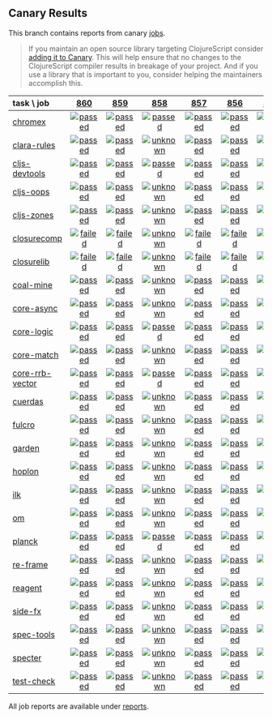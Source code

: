 ## Canary Results

This branch contains reports from canary [jobs](https://github.com/cljs-oss/canary/tree/jobs).

> If you maintain an open source library targeting ClojureScript consider [adding it to Canary](https://github.com/cljs-oss/canary/tree/master#how-to-participate). This will help ensure that no changes to the ClojureScript compiler results in breakage of your project. And if you use a library that is important to you, consider helping the maintainers accomplish this.

[//]: # (begin_overview_table)

| task \ job | <a href="reports/2019/04/01/job-000860-1.10.525-a0e196d" title="job #860 finished on 2019-04-01">860</a> | <a href="reports/2019/04/01/job-000859-1.10.524-73272a2" title="job #859 finished on 2019-04-01">859</a> | <a href="reports/2019/03/28/job-000858-1.10.521-230e46a" title="job #858 finished on 2019-03-28">858</a> | <a href="reports/2019/03/27/job-000857-1.10.521-230e46a" title="job #857 finished on 2019-03-27">857</a> | <a href="reports/2019/03/26/job-000856-1.10.521-230e46a" title="job #856 finished on 2019-03-26">856</a> | <a href="reports/2019/03/25/job-000855-1.10.521-230e46a" title="job #855 finished on 2019-03-25">855</a> | <a href="reports/2019/03/24/job-000854-1.10.521-230e46a" title="job #854 finished on 2019-03-24">854</a> | <a href="reports/2019/03/24/job-000853-1.10.522-7985309" title="job #853 finished on 2019-03-24">853</a> | <a href="reports/2019/03/24/job-000852-1.10.521-230e46a" title="job #852 finished on 2019-03-24">852</a> | <a href="reports/2019/03/23/job-000851-1.10.521-230e46a" title="job #851 finished on 2019-03-23">851</a> |
| :--- | :---: | :---: | :---: | :---: | :---: | :---: | :---: | :---: | :---: | :---: |
| [chromex](https://github.com/binaryage/chromex) | <a href="reports/2019/04/01/job-000860-1.10.525-a0e196d#-chromex"><img title="passed" src="http://box.binaryage.com/s-passed.svg"><a> | <a href="reports/2019/04/01/job-000859-1.10.524-73272a2#-chromex"><img title="passed" src="http://box.binaryage.com/s-passed.svg"><a> | <a href="reports/2019/03/28/job-000858-1.10.521-230e46a#-chromex"><img title="passed" src="http://box.binaryage.com/s-passed.svg"><a> | <a href="reports/2019/03/27/job-000857-1.10.521-230e46a#-chromex"><img title="passed" src="http://box.binaryage.com/s-passed.svg"><a> | <a href="reports/2019/03/26/job-000856-1.10.521-230e46a#-chromex"><img title="passed" src="http://box.binaryage.com/s-passed.svg"><a> | <a href="reports/2019/03/25/job-000855-1.10.521-230e46a#-chromex"><img title="passed" src="http://box.binaryage.com/s-passed.svg"><a> | <a href="reports/2019/03/24/job-000854-1.10.521-230e46a#-chromex"><img title="disabled" src="http://box.binaryage.com/s-disabled.svg"><a> | <a href="reports/2019/03/24/job-000853-1.10.522-7985309#-chromex"><img title="passed" src="http://box.binaryage.com/s-passed.svg"><a> | <a href="reports/2019/03/24/job-000852-1.10.521-230e46a#-chromex"><img title="passed" src="http://box.binaryage.com/s-passed.svg"><a> | <a href="reports/2019/03/23/job-000851-1.10.521-230e46a#-chromex"><img title="passed" src="http://box.binaryage.com/s-passed.svg"><a> |
| [clara-rules](https://github.com/cerner/clara-rules) | <a href="reports/2019/04/01/job-000860-1.10.525-a0e196d#-clara-rules"><img title="passed" src="http://box.binaryage.com/s-passed.svg"><a> | <a href="reports/2019/04/01/job-000859-1.10.524-73272a2#-clara-rules"><img title="passed" src="http://box.binaryage.com/s-passed.svg"><a> | <a href="reports/2019/03/28/job-000858-1.10.521-230e46a#-clara-rules"><img title="unknown" src="http://box.binaryage.com/s-unknown.svg"><a> | <a href="reports/2019/03/27/job-000857-1.10.521-230e46a#-clara-rules"><img title="passed" src="http://box.binaryage.com/s-passed.svg"><a> | <a href="reports/2019/03/26/job-000856-1.10.521-230e46a#-clara-rules"><img title="passed" src="http://box.binaryage.com/s-passed.svg"><a> | <a href="reports/2019/03/25/job-000855-1.10.521-230e46a#-clara-rules"><img title="passed" src="http://box.binaryage.com/s-passed.svg"><a> | <a href="reports/2019/03/24/job-000854-1.10.521-230e46a#-clara-rules"><img title="disabled" src="http://box.binaryage.com/s-disabled.svg"><a> | <a href="reports/2019/03/24/job-000853-1.10.522-7985309#-clara-rules"><img title="passed" src="http://box.binaryage.com/s-passed.svg"><a> | <a href="reports/2019/03/24/job-000852-1.10.521-230e46a#-clara-rules"><img title="passed" src="http://box.binaryage.com/s-passed.svg"><a> | <a href="reports/2019/03/23/job-000851-1.10.521-230e46a#-clara-rules"><img title="passed" src="http://box.binaryage.com/s-passed.svg"><a> |
| [cljs-devtools](https://github.com/binaryage/cljs-devtools) | <a href="reports/2019/04/01/job-000860-1.10.525-a0e196d#-cljs-devtools"><img title="passed" src="http://box.binaryage.com/s-passed.svg"><a> | <a href="reports/2019/04/01/job-000859-1.10.524-73272a2#-cljs-devtools"><img title="passed" src="http://box.binaryage.com/s-passed.svg"><a> | <a href="reports/2019/03/28/job-000858-1.10.521-230e46a#-cljs-devtools"><img title="passed" src="http://box.binaryage.com/s-passed.svg"><a> | <a href="reports/2019/03/27/job-000857-1.10.521-230e46a#-cljs-devtools"><img title="passed" src="http://box.binaryage.com/s-passed.svg"><a> | <a href="reports/2019/03/26/job-000856-1.10.521-230e46a#-cljs-devtools"><img title="passed" src="http://box.binaryage.com/s-passed.svg"><a> | <a href="reports/2019/03/25/job-000855-1.10.521-230e46a#-cljs-devtools"><img title="passed" src="http://box.binaryage.com/s-passed.svg"><a> | <a href="reports/2019/03/24/job-000854-1.10.521-230e46a#-cljs-devtools"><img title="disabled" src="http://box.binaryage.com/s-disabled.svg"><a> | <a href="reports/2019/03/24/job-000853-1.10.522-7985309#-cljs-devtools"><img title="passed" src="http://box.binaryage.com/s-passed.svg"><a> | <a href="reports/2019/03/24/job-000852-1.10.521-230e46a#-cljs-devtools"><img title="passed" src="http://box.binaryage.com/s-passed.svg"><a> | <a href="reports/2019/03/23/job-000851-1.10.521-230e46a#-cljs-devtools"><img title="passed" src="http://box.binaryage.com/s-passed.svg"><a> |
| [cljs-oops](https://github.com/binaryage/cljs-oops) | <a href="reports/2019/04/01/job-000860-1.10.525-a0e196d#-cljs-oops"><img title="passed" src="http://box.binaryage.com/s-passed.svg"><a> | <a href="reports/2019/04/01/job-000859-1.10.524-73272a2#-cljs-oops"><img title="passed" src="http://box.binaryage.com/s-passed.svg"><a> | <a href="reports/2019/03/28/job-000858-1.10.521-230e46a#-cljs-oops"><img title="unknown" src="http://box.binaryage.com/s-unknown.svg"><a> | <a href="reports/2019/03/27/job-000857-1.10.521-230e46a#-cljs-oops"><img title="passed" src="http://box.binaryage.com/s-passed.svg"><a> | <a href="reports/2019/03/26/job-000856-1.10.521-230e46a#-cljs-oops"><img title="passed" src="http://box.binaryage.com/s-passed.svg"><a> | <a href="reports/2019/03/25/job-000855-1.10.521-230e46a#-cljs-oops"><img title="passed" src="http://box.binaryage.com/s-passed.svg"><a> | <a href="reports/2019/03/24/job-000854-1.10.521-230e46a#-cljs-oops"><img title="disabled" src="http://box.binaryage.com/s-disabled.svg"><a> | <a href="reports/2019/03/24/job-000853-1.10.522-7985309#-cljs-oops"><img title="passed" src="http://box.binaryage.com/s-passed.svg"><a> | <a href="reports/2019/03/24/job-000852-1.10.521-230e46a#-cljs-oops"><img title="passed" src="http://box.binaryage.com/s-passed.svg"><a> | <a href="reports/2019/03/23/job-000851-1.10.521-230e46a#-cljs-oops"><img title="passed" src="http://box.binaryage.com/s-passed.svg"><a> |
| [cljs-zones](https://github.com/binaryage/cljs-zones) | <a href="reports/2019/04/01/job-000860-1.10.525-a0e196d#-cljs-zones"><img title="passed" src="http://box.binaryage.com/s-passed.svg"><a> | <a href="reports/2019/04/01/job-000859-1.10.524-73272a2#-cljs-zones"><img title="passed" src="http://box.binaryage.com/s-passed.svg"><a> | <a href="reports/2019/03/28/job-000858-1.10.521-230e46a#-cljs-zones"><img title="unknown" src="http://box.binaryage.com/s-unknown.svg"><a> | <a href="reports/2019/03/27/job-000857-1.10.521-230e46a#-cljs-zones"><img title="passed" src="http://box.binaryage.com/s-passed.svg"><a> | <a href="reports/2019/03/26/job-000856-1.10.521-230e46a#-cljs-zones"><img title="passed" src="http://box.binaryage.com/s-passed.svg"><a> | <a href="reports/2019/03/25/job-000855-1.10.521-230e46a#-cljs-zones"><img title="passed" src="http://box.binaryage.com/s-passed.svg"><a> | <a href="reports/2019/03/24/job-000854-1.10.521-230e46a#-cljs-zones"><img title="disabled" src="http://box.binaryage.com/s-disabled.svg"><a> | <a href="reports/2019/03/24/job-000853-1.10.522-7985309#-cljs-zones"><img title="passed" src="http://box.binaryage.com/s-passed.svg"><a> | <a href="reports/2019/03/24/job-000852-1.10.521-230e46a#-cljs-zones"><img title="passed" src="http://box.binaryage.com/s-passed.svg"><a> | <a href="reports/2019/03/23/job-000851-1.10.521-230e46a#-cljs-zones"><img title="passed" src="http://box.binaryage.com/s-passed.svg"><a> |
| [closurecomp](https://github.com/mfikes/closurecomp) | <a href="reports/2019/04/01/job-000860-1.10.525-a0e196d#-closurecomp"><img title="failed" src="http://box.binaryage.com/s-failed.svg"><a> | <a href="reports/2019/04/01/job-000859-1.10.524-73272a2#-closurecomp"><img title="failed" src="http://box.binaryage.com/s-failed.svg"><a> | <a href="reports/2019/03/28/job-000858-1.10.521-230e46a#-closurecomp"><img title="unknown" src="http://box.binaryage.com/s-unknown.svg"><a> | <a href="reports/2019/03/27/job-000857-1.10.521-230e46a#-closurecomp"><img title="failed" src="http://box.binaryage.com/s-failed.svg"><a> | <a href="reports/2019/03/26/job-000856-1.10.521-230e46a#-closurecomp"><img title="failed" src="http://box.binaryage.com/s-failed.svg"><a> | <a href="reports/2019/03/25/job-000855-1.10.521-230e46a#-closurecomp"><img title="failed" src="http://box.binaryage.com/s-failed.svg"><a> | <a href="reports/2019/03/24/job-000854-1.10.521-230e46a#-closurecomp"><img title="disabled" src="http://box.binaryage.com/s-disabled.svg"><a> | <a href="reports/2019/03/24/job-000853-1.10.522-7985309#-closurecomp"><img title="failed" src="http://box.binaryage.com/s-failed.svg"><a> | <a href="reports/2019/03/24/job-000852-1.10.521-230e46a#-closurecomp"><img title="failed" src="http://box.binaryage.com/s-failed.svg"><a> | <a href="reports/2019/03/23/job-000851-1.10.521-230e46a#-closurecomp"><img title="failed" src="http://box.binaryage.com/s-failed.svg"><a> |
| [closurelib](https://github.com/mfikes/closurelib) | <a href="reports/2019/04/01/job-000860-1.10.525-a0e196d#-closurelib"><img title="failed" src="http://box.binaryage.com/s-failed.svg"><a> | <a href="reports/2019/04/01/job-000859-1.10.524-73272a2#-closurelib"><img title="failed" src="http://box.binaryage.com/s-failed.svg"><a> | <a href="reports/2019/03/28/job-000858-1.10.521-230e46a#-closurelib"><img title="unknown" src="http://box.binaryage.com/s-unknown.svg"><a> | <a href="reports/2019/03/27/job-000857-1.10.521-230e46a#-closurelib"><img title="failed" src="http://box.binaryage.com/s-failed.svg"><a> | <a href="reports/2019/03/26/job-000856-1.10.521-230e46a#-closurelib"><img title="failed" src="http://box.binaryage.com/s-failed.svg"><a> | <a href="reports/2019/03/25/job-000855-1.10.521-230e46a#-closurelib"><img title="failed" src="http://box.binaryage.com/s-failed.svg"><a> | <a href="reports/2019/03/24/job-000854-1.10.521-230e46a#-closurelib"><img title="failed" src="http://box.binaryage.com/s-failed.svg"><a> | <a href="reports/2019/03/24/job-000853-1.10.522-7985309#-closurelib"><img title="failed" src="http://box.binaryage.com/s-failed.svg"><a> | <a href="reports/2019/03/24/job-000852-1.10.521-230e46a#-closurelib"><img title="failed" src="http://box.binaryage.com/s-failed.svg"><a> | <a href="reports/2019/03/23/job-000851-1.10.521-230e46a#-closurelib"><img title="failed" src="http://box.binaryage.com/s-failed.svg"><a> |
| [coal-mine](https://github.com/mfikes/coal-mine) | <a href="reports/2019/04/01/job-000860-1.10.525-a0e196d#-coal-mine"><img title="passed" src="http://box.binaryage.com/s-passed.svg"><a> | <a href="reports/2019/04/01/job-000859-1.10.524-73272a2#-coal-mine"><img title="passed" src="http://box.binaryage.com/s-passed.svg"><a> | <a href="reports/2019/03/28/job-000858-1.10.521-230e46a#-coal-mine"><img title="unknown" src="http://box.binaryage.com/s-unknown.svg"><a> | <a href="reports/2019/03/27/job-000857-1.10.521-230e46a#-coal-mine"><img title="passed" src="http://box.binaryage.com/s-passed.svg"><a> | <a href="reports/2019/03/26/job-000856-1.10.521-230e46a#-coal-mine"><img title="passed" src="http://box.binaryage.com/s-passed.svg"><a> | <a href="reports/2019/03/25/job-000855-1.10.521-230e46a#-coal-mine"><img title="passed" src="http://box.binaryage.com/s-passed.svg"><a> | <a href="reports/2019/03/24/job-000854-1.10.521-230e46a#-coal-mine"><img title="disabled" src="http://box.binaryage.com/s-disabled.svg"><a> | <a href="reports/2019/03/24/job-000853-1.10.522-7985309#-coal-mine"><img title="unknown" src="http://box.binaryage.com/s-unknown.svg"><a> | <a href="reports/2019/03/24/job-000852-1.10.521-230e46a#-coal-mine"><img title="passed" src="http://box.binaryage.com/s-passed.svg"><a> | <a href="reports/2019/03/23/job-000851-1.10.521-230e46a#-coal-mine"><img title="passed" src="http://box.binaryage.com/s-passed.svg"><a> |
| [core-async](https://github.com/clojure/core.async) | <a href="reports/2019/04/01/job-000860-1.10.525-a0e196d#-core-async"><img title="passed" src="http://box.binaryage.com/s-passed.svg"><a> | <a href="reports/2019/04/01/job-000859-1.10.524-73272a2#-core-async"><img title="passed" src="http://box.binaryage.com/s-passed.svg"><a> | <a href="reports/2019/03/28/job-000858-1.10.521-230e46a#-core-async"><img title="unknown" src="http://box.binaryage.com/s-unknown.svg"><a> | <a href="reports/2019/03/27/job-000857-1.10.521-230e46a#-core-async"><img title="passed" src="http://box.binaryage.com/s-passed.svg"><a> | <a href="reports/2019/03/26/job-000856-1.10.521-230e46a#-core-async"><img title="passed" src="http://box.binaryage.com/s-passed.svg"><a> | <a href="reports/2019/03/25/job-000855-1.10.521-230e46a#-core-async"><img title="passed" src="http://box.binaryage.com/s-passed.svg"><a> | <a href="reports/2019/03/24/job-000854-1.10.521-230e46a#-core-async"><img title="disabled" src="http://box.binaryage.com/s-disabled.svg"><a> | <a href="reports/2019/03/24/job-000853-1.10.522-7985309#-core-async"><img title="passed" src="http://box.binaryage.com/s-passed.svg"><a> | <a href="reports/2019/03/24/job-000852-1.10.521-230e46a#-core-async"><img title="passed" src="http://box.binaryage.com/s-passed.svg"><a> | <a href="reports/2019/03/23/job-000851-1.10.521-230e46a#-core-async"><img title="passed" src="http://box.binaryage.com/s-passed.svg"><a> |
| [core-logic](https://github.com/clojure/core.logic) | <a href="reports/2019/04/01/job-000860-1.10.525-a0e196d#-core-logic"><img title="passed" src="http://box.binaryage.com/s-passed.svg"><a> | <a href="reports/2019/04/01/job-000859-1.10.524-73272a2#-core-logic"><img title="passed" src="http://box.binaryage.com/s-passed.svg"><a> | <a href="reports/2019/03/28/job-000858-1.10.521-230e46a#-core-logic"><img title="passed" src="http://box.binaryage.com/s-passed.svg"><a> | <a href="reports/2019/03/27/job-000857-1.10.521-230e46a#-core-logic"><img title="passed" src="http://box.binaryage.com/s-passed.svg"><a> | <a href="reports/2019/03/26/job-000856-1.10.521-230e46a#-core-logic"><img title="passed" src="http://box.binaryage.com/s-passed.svg"><a> | <a href="reports/2019/03/25/job-000855-1.10.521-230e46a#-core-logic"><img title="passed" src="http://box.binaryage.com/s-passed.svg"><a> | <a href="reports/2019/03/24/job-000854-1.10.521-230e46a#-core-logic"><img title="disabled" src="http://box.binaryage.com/s-disabled.svg"><a> | <a href="reports/2019/03/24/job-000853-1.10.522-7985309#-core-logic"><img title="passed" src="http://box.binaryage.com/s-passed.svg"><a> | <a href="reports/2019/03/24/job-000852-1.10.521-230e46a#-core-logic"><img title="passed" src="http://box.binaryage.com/s-passed.svg"><a> | <a href="reports/2019/03/23/job-000851-1.10.521-230e46a#-core-logic"><img title="passed" src="http://box.binaryage.com/s-passed.svg"><a> |
| [core-match](https://github.com/clojure/core.match) | <a href="reports/2019/04/01/job-000860-1.10.525-a0e196d#-core-match"><img title="passed" src="http://box.binaryage.com/s-passed.svg"><a> | <a href="reports/2019/04/01/job-000859-1.10.524-73272a2#-core-match"><img title="passed" src="http://box.binaryage.com/s-passed.svg"><a> | <a href="reports/2019/03/28/job-000858-1.10.521-230e46a#-core-match"><img title="unknown" src="http://box.binaryage.com/s-unknown.svg"><a> | <a href="reports/2019/03/27/job-000857-1.10.521-230e46a#-core-match"><img title="passed" src="http://box.binaryage.com/s-passed.svg"><a> | <a href="reports/2019/03/26/job-000856-1.10.521-230e46a#-core-match"><img title="passed" src="http://box.binaryage.com/s-passed.svg"><a> | <a href="reports/2019/03/25/job-000855-1.10.521-230e46a#-core-match"><img title="passed" src="http://box.binaryage.com/s-passed.svg"><a> | <a href="reports/2019/03/24/job-000854-1.10.521-230e46a#-core-match"><img title="disabled" src="http://box.binaryage.com/s-disabled.svg"><a> | <a href="reports/2019/03/24/job-000853-1.10.522-7985309#-core-match"><img title="passed" src="http://box.binaryage.com/s-passed.svg"><a> | <a href="reports/2019/03/24/job-000852-1.10.521-230e46a#-core-match"><img title="passed" src="http://box.binaryage.com/s-passed.svg"><a> | <a href="reports/2019/03/23/job-000851-1.10.521-230e46a#-core-match"><img title="passed" src="http://box.binaryage.com/s-passed.svg"><a> |
| [core-rrb-vector](https://github.com/clojure/core.rrb-vector) | <a href="reports/2019/04/01/job-000860-1.10.525-a0e196d#-core-rrb-vector"><img title="passed" src="http://box.binaryage.com/s-passed.svg"><a> | <a href="reports/2019/04/01/job-000859-1.10.524-73272a2#-core-rrb-vector"><img title="passed" src="http://box.binaryage.com/s-passed.svg"><a> | <a href="reports/2019/03/28/job-000858-1.10.521-230e46a#-core-rrb-vector"><img title="passed" src="http://box.binaryage.com/s-passed.svg"><a> | <a href="reports/2019/03/27/job-000857-1.10.521-230e46a#-core-rrb-vector"><img title="passed" src="http://box.binaryage.com/s-passed.svg"><a> | <a href="reports/2019/03/26/job-000856-1.10.521-230e46a#-core-rrb-vector"><img title="passed" src="http://box.binaryage.com/s-passed.svg"><a> | <a href="reports/2019/03/25/job-000855-1.10.521-230e46a#-core-rrb-vector"><img title="passed" src="http://box.binaryage.com/s-passed.svg"><a> | <a href="reports/2019/03/24/job-000854-1.10.521-230e46a#-core-rrb-vector"><img title="disabled" src="http://box.binaryage.com/s-disabled.svg"><a> | <a href="reports/2019/03/24/job-000853-1.10.522-7985309#-core-rrb-vector"><img title="passed" src="http://box.binaryage.com/s-passed.svg"><a> | <a href="reports/2019/03/24/job-000852-1.10.521-230e46a#-core-rrb-vector"><img title="passed" src="http://box.binaryage.com/s-passed.svg"><a> | <a href="reports/2019/03/23/job-000851-1.10.521-230e46a#-core-rrb-vector"><img title="passed" src="http://box.binaryage.com/s-passed.svg"><a> |
| [cuerdas](https://github.com/funcool/cuerdas) | <a href="reports/2019/04/01/job-000860-1.10.525-a0e196d#-cuerdas"><img title="passed" src="http://box.binaryage.com/s-passed.svg"><a> | <a href="reports/2019/04/01/job-000859-1.10.524-73272a2#-cuerdas"><img title="passed" src="http://box.binaryage.com/s-passed.svg"><a> | <a href="reports/2019/03/28/job-000858-1.10.521-230e46a#-cuerdas"><img title="unknown" src="http://box.binaryage.com/s-unknown.svg"><a> | <a href="reports/2019/03/27/job-000857-1.10.521-230e46a#-cuerdas"><img title="passed" src="http://box.binaryage.com/s-passed.svg"><a> | <a href="reports/2019/03/26/job-000856-1.10.521-230e46a#-cuerdas"><img title="passed" src="http://box.binaryage.com/s-passed.svg"><a> | <a href="reports/2019/03/25/job-000855-1.10.521-230e46a#-cuerdas"><img title="passed" src="http://box.binaryage.com/s-passed.svg"><a> | <a href="reports/2019/03/24/job-000854-1.10.521-230e46a#-cuerdas"><img title="disabled" src="http://box.binaryage.com/s-disabled.svg"><a> | <a href="reports/2019/03/24/job-000853-1.10.522-7985309#-cuerdas"><img title="passed" src="http://box.binaryage.com/s-passed.svg"><a> | <a href="reports/2019/03/24/job-000852-1.10.521-230e46a#-cuerdas"><img title="passed" src="http://box.binaryage.com/s-passed.svg"><a> | <a href="reports/2019/03/23/job-000851-1.10.521-230e46a#-cuerdas"><img title="passed" src="http://box.binaryage.com/s-passed.svg"><a> |
| [fulcro](https://github.com/fulcrologic/fulcro) | <a href="reports/2019/04/01/job-000860-1.10.525-a0e196d#-fulcro"><img title="passed" src="http://box.binaryage.com/s-passed.svg"><a> | <a href="reports/2019/04/01/job-000859-1.10.524-73272a2#-fulcro"><img title="passed" src="http://box.binaryage.com/s-passed.svg"><a> | <a href="reports/2019/03/28/job-000858-1.10.521-230e46a#-fulcro"><img title="unknown" src="http://box.binaryage.com/s-unknown.svg"><a> | <a href="reports/2019/03/27/job-000857-1.10.521-230e46a#-fulcro"><img title="passed" src="http://box.binaryage.com/s-passed.svg"><a> | <a href="reports/2019/03/26/job-000856-1.10.521-230e46a#-fulcro"><img title="passed" src="http://box.binaryage.com/s-passed.svg"><a> | <a href="reports/2019/03/25/job-000855-1.10.521-230e46a#-fulcro"><img title="passed" src="http://box.binaryage.com/s-passed.svg"><a> | <a href="reports/2019/03/24/job-000854-1.10.521-230e46a#-fulcro"><img title="disabled" src="http://box.binaryage.com/s-disabled.svg"><a> | <a href="reports/2019/03/24/job-000853-1.10.522-7985309#-fulcro"><img title="passed" src="http://box.binaryage.com/s-passed.svg"><a> | <a href="reports/2019/03/24/job-000852-1.10.521-230e46a#-fulcro"><img title="passed" src="http://box.binaryage.com/s-passed.svg"><a> | <a href="reports/2019/03/23/job-000851-1.10.521-230e46a#-fulcro"><img title="passed" src="http://box.binaryage.com/s-passed.svg"><a> |
| [garden](https://github.com/noprompt/garden) | <a href="reports/2019/04/01/job-000860-1.10.525-a0e196d#-garden"><img title="passed" src="http://box.binaryage.com/s-passed.svg"><a> | <a href="reports/2019/04/01/job-000859-1.10.524-73272a2#-garden"><img title="passed" src="http://box.binaryage.com/s-passed.svg"><a> | <a href="reports/2019/03/28/job-000858-1.10.521-230e46a#-garden"><img title="unknown" src="http://box.binaryage.com/s-unknown.svg"><a> | <a href="reports/2019/03/27/job-000857-1.10.521-230e46a#-garden"><img title="passed" src="http://box.binaryage.com/s-passed.svg"><a> | <a href="reports/2019/03/26/job-000856-1.10.521-230e46a#-garden"><img title="passed" src="http://box.binaryage.com/s-passed.svg"><a> | <a href="reports/2019/03/25/job-000855-1.10.521-230e46a#-garden"><img title="passed" src="http://box.binaryage.com/s-passed.svg"><a> | <a href="reports/2019/03/24/job-000854-1.10.521-230e46a#-garden"><img title="disabled" src="http://box.binaryage.com/s-disabled.svg"><a> | <a href="reports/2019/03/24/job-000853-1.10.522-7985309#-garden"><img title="passed" src="http://box.binaryage.com/s-passed.svg"><a> | <a href="reports/2019/03/24/job-000852-1.10.521-230e46a#-garden"><img title="passed" src="http://box.binaryage.com/s-passed.svg"><a> | <a href="reports/2019/03/23/job-000851-1.10.521-230e46a#-garden"><img title="passed" src="http://box.binaryage.com/s-passed.svg"><a> |
| [hoplon](https://github.com/hoplon/hoplon) | <a href="reports/2019/04/01/job-000860-1.10.525-a0e196d#-hoplon"><img title="passed" src="http://box.binaryage.com/s-passed.svg"><a> | <a href="reports/2019/04/01/job-000859-1.10.524-73272a2#-hoplon"><img title="passed" src="http://box.binaryage.com/s-passed.svg"><a> | <a href="reports/2019/03/28/job-000858-1.10.521-230e46a#-hoplon"><img title="unknown" src="http://box.binaryage.com/s-unknown.svg"><a> | <a href="reports/2019/03/27/job-000857-1.10.521-230e46a#-hoplon"><img title="passed" src="http://box.binaryage.com/s-passed.svg"><a> | <a href="reports/2019/03/26/job-000856-1.10.521-230e46a#-hoplon"><img title="passed" src="http://box.binaryage.com/s-passed.svg"><a> | <a href="reports/2019/03/25/job-000855-1.10.521-230e46a#-hoplon"><img title="passed" src="http://box.binaryage.com/s-passed.svg"><a> | <a href="reports/2019/03/24/job-000854-1.10.521-230e46a#-hoplon"><img title="disabled" src="http://box.binaryage.com/s-disabled.svg"><a> | <a href="reports/2019/03/24/job-000853-1.10.522-7985309#-hoplon"><img title="passed" src="http://box.binaryage.com/s-passed.svg"><a> | <a href="reports/2019/03/24/job-000852-1.10.521-230e46a#-hoplon"><img title="passed" src="http://box.binaryage.com/s-passed.svg"><a> | <a href="reports/2019/03/23/job-000851-1.10.521-230e46a#-hoplon"><img title="passed" src="http://box.binaryage.com/s-passed.svg"><a> |
| [ilk](https://github.com/mfikes/ilk) | <a href="reports/2019/04/01/job-000860-1.10.525-a0e196d#-ilk"><img title="passed" src="http://box.binaryage.com/s-passed.svg"><a> | <a href="reports/2019/04/01/job-000859-1.10.524-73272a2#-ilk"><img title="passed" src="http://box.binaryage.com/s-passed.svg"><a> | <a href="reports/2019/03/28/job-000858-1.10.521-230e46a#-ilk"><img title="unknown" src="http://box.binaryage.com/s-unknown.svg"><a> | <a href="reports/2019/03/27/job-000857-1.10.521-230e46a#-ilk"><img title="passed" src="http://box.binaryage.com/s-passed.svg"><a> | <a href="reports/2019/03/26/job-000856-1.10.521-230e46a#-ilk"><img title="passed" src="http://box.binaryage.com/s-passed.svg"><a> | <a href="reports/2019/03/25/job-000855-1.10.521-230e46a#-ilk"><img title="passed" src="http://box.binaryage.com/s-passed.svg"><a> | <a href="reports/2019/03/24/job-000854-1.10.521-230e46a#-ilk"><img title="disabled" src="http://box.binaryage.com/s-disabled.svg"><a> | <a href="reports/2019/03/24/job-000853-1.10.522-7985309#-ilk"><img title="passed" src="http://box.binaryage.com/s-passed.svg"><a> | <a href="reports/2019/03/24/job-000852-1.10.521-230e46a#-ilk"><img title="passed" src="http://box.binaryage.com/s-passed.svg"><a> | <a href="reports/2019/03/23/job-000851-1.10.521-230e46a#-ilk"><img title="passed" src="http://box.binaryage.com/s-passed.svg"><a> |
| [om](https://github.com/omcljs/om) | <a href="reports/2019/04/01/job-000860-1.10.525-a0e196d#-om"><img title="passed" src="http://box.binaryage.com/s-passed.svg"><a> | <a href="reports/2019/04/01/job-000859-1.10.524-73272a2#-om"><img title="passed" src="http://box.binaryage.com/s-passed.svg"><a> | <a href="reports/2019/03/28/job-000858-1.10.521-230e46a#-om"><img title="unknown" src="http://box.binaryage.com/s-unknown.svg"><a> | <a href="reports/2019/03/27/job-000857-1.10.521-230e46a#-om"><img title="passed" src="http://box.binaryage.com/s-passed.svg"><a> | <a href="reports/2019/03/26/job-000856-1.10.521-230e46a#-om"><img title="passed" src="http://box.binaryage.com/s-passed.svg"><a> | <a href="reports/2019/03/25/job-000855-1.10.521-230e46a#-om"><img title="passed" src="http://box.binaryage.com/s-passed.svg"><a> | <a href="reports/2019/03/24/job-000854-1.10.521-230e46a#-om"><img title="disabled" src="http://box.binaryage.com/s-disabled.svg"><a> | <a href="reports/2019/03/24/job-000853-1.10.522-7985309#-om"><img title="passed" src="http://box.binaryage.com/s-passed.svg"><a> | <a href="reports/2019/03/24/job-000852-1.10.521-230e46a#-om"><img title="passed" src="http://box.binaryage.com/s-passed.svg"><a> | <a href="reports/2019/03/23/job-000851-1.10.521-230e46a#-om"><img title="passed" src="http://box.binaryage.com/s-passed.svg"><a> |
| [planck](https://github.com/planck-repl/planck) | <a href="reports/2019/04/01/job-000860-1.10.525-a0e196d#-planck"><img title="passed" src="http://box.binaryage.com/s-passed.svg"><a> | <a href="reports/2019/04/01/job-000859-1.10.524-73272a2#-planck"><img title="passed" src="http://box.binaryage.com/s-passed.svg"><a> | <a href="reports/2019/03/28/job-000858-1.10.521-230e46a#-planck"><img title="passed" src="http://box.binaryage.com/s-passed.svg"><a> | <a href="reports/2019/03/27/job-000857-1.10.521-230e46a#-planck"><img title="passed" src="http://box.binaryage.com/s-passed.svg"><a> | <a href="reports/2019/03/26/job-000856-1.10.521-230e46a#-planck"><img title="passed" src="http://box.binaryage.com/s-passed.svg"><a> | <a href="reports/2019/03/25/job-000855-1.10.521-230e46a#-planck"><img title="passed" src="http://box.binaryage.com/s-passed.svg"><a> | <a href="reports/2019/03/24/job-000854-1.10.521-230e46a#-planck"><img title="disabled" src="http://box.binaryage.com/s-disabled.svg"><a> | <a href="reports/2019/03/24/job-000853-1.10.522-7985309#-planck"><img title="passed" src="http://box.binaryage.com/s-passed.svg"><a> | <a href="reports/2019/03/24/job-000852-1.10.521-230e46a#-planck"><img title="passed" src="http://box.binaryage.com/s-passed.svg"><a> | <a href="reports/2019/03/23/job-000851-1.10.521-230e46a#-planck"><img title="passed" src="http://box.binaryage.com/s-passed.svg"><a> |
| [re-frame](https://github.com/Day8/re-frame) | <a href="reports/2019/04/01/job-000860-1.10.525-a0e196d#-re-frame"><img title="passed" src="http://box.binaryage.com/s-passed.svg"><a> | <a href="reports/2019/04/01/job-000859-1.10.524-73272a2#-re-frame"><img title="passed" src="http://box.binaryage.com/s-passed.svg"><a> | <a href="reports/2019/03/28/job-000858-1.10.521-230e46a#-re-frame"><img title="unknown" src="http://box.binaryage.com/s-unknown.svg"><a> | <a href="reports/2019/03/27/job-000857-1.10.521-230e46a#-re-frame"><img title="passed" src="http://box.binaryage.com/s-passed.svg"><a> | <a href="reports/2019/03/26/job-000856-1.10.521-230e46a#-re-frame"><img title="passed" src="http://box.binaryage.com/s-passed.svg"><a> | <a href="reports/2019/03/25/job-000855-1.10.521-230e46a#-re-frame"><img title="passed" src="http://box.binaryage.com/s-passed.svg"><a> | <a href="reports/2019/03/24/job-000854-1.10.521-230e46a#-re-frame"><img title="disabled" src="http://box.binaryage.com/s-disabled.svg"><a> | <a href="reports/2019/03/24/job-000853-1.10.522-7985309#-re-frame"><img title="passed" src="http://box.binaryage.com/s-passed.svg"><a> | <a href="reports/2019/03/24/job-000852-1.10.521-230e46a#-re-frame"><img title="passed" src="http://box.binaryage.com/s-passed.svg"><a> | <a href="reports/2019/03/23/job-000851-1.10.521-230e46a#-re-frame"><img title="passed" src="http://box.binaryage.com/s-passed.svg"><a> |
| [reagent](https://github.com/reagent-project/reagent) | <a href="reports/2019/04/01/job-000860-1.10.525-a0e196d#-reagent"><img title="passed" src="http://box.binaryage.com/s-passed.svg"><a> | <a href="reports/2019/04/01/job-000859-1.10.524-73272a2#-reagent"><img title="passed" src="http://box.binaryage.com/s-passed.svg"><a> | <a href="reports/2019/03/28/job-000858-1.10.521-230e46a#-reagent"><img title="unknown" src="http://box.binaryage.com/s-unknown.svg"><a> | <a href="reports/2019/03/27/job-000857-1.10.521-230e46a#-reagent"><img title="passed" src="http://box.binaryage.com/s-passed.svg"><a> | <a href="reports/2019/03/26/job-000856-1.10.521-230e46a#-reagent"><img title="passed" src="http://box.binaryage.com/s-passed.svg"><a> | <a href="reports/2019/03/25/job-000855-1.10.521-230e46a#-reagent"><img title="passed" src="http://box.binaryage.com/s-passed.svg"><a> | <a href="reports/2019/03/24/job-000854-1.10.521-230e46a#-reagent"><img title="disabled" src="http://box.binaryage.com/s-disabled.svg"><a> | <a href="reports/2019/03/24/job-000853-1.10.522-7985309#-reagent"><img title="passed" src="http://box.binaryage.com/s-passed.svg"><a> | <a href="reports/2019/03/24/job-000852-1.10.521-230e46a#-reagent"><img title="passed" src="http://box.binaryage.com/s-passed.svg"><a> | <a href="reports/2019/03/23/job-000851-1.10.521-230e46a#-reagent"><img title="passed" src="http://box.binaryage.com/s-passed.svg"><a> |
| [side-fx](https://github.com/cljsrn/side-fx) | <a href="reports/2019/04/01/job-000860-1.10.525-a0e196d#-side-fx"><img title="passed" src="http://box.binaryage.com/s-passed.svg"><a> | <a href="reports/2019/04/01/job-000859-1.10.524-73272a2#-side-fx"><img title="passed" src="http://box.binaryage.com/s-passed.svg"><a> | <a href="reports/2019/03/28/job-000858-1.10.521-230e46a#-side-fx"><img title="unknown" src="http://box.binaryage.com/s-unknown.svg"><a> | <a href="reports/2019/03/27/job-000857-1.10.521-230e46a#-side-fx"><img title="passed" src="http://box.binaryage.com/s-passed.svg"><a> | <a href="reports/2019/03/26/job-000856-1.10.521-230e46a#-side-fx"><img title="passed" src="http://box.binaryage.com/s-passed.svg"><a> | <a href="reports/2019/03/25/job-000855-1.10.521-230e46a#-side-fx"><img title="passed" src="http://box.binaryage.com/s-passed.svg"><a> | <a href="reports/2019/03/24/job-000854-1.10.521-230e46a#-side-fx"><img title="disabled" src="http://box.binaryage.com/s-disabled.svg"><a> | <a href="reports/2019/03/24/job-000853-1.10.522-7985309#-side-fx"><img title="passed" src="http://box.binaryage.com/s-passed.svg"><a> | <a href="reports/2019/03/24/job-000852-1.10.521-230e46a#-side-fx"><img title="passed" src="http://box.binaryage.com/s-passed.svg"><a> | <a href="reports/2019/03/23/job-000851-1.10.521-230e46a#-side-fx"><img title="passed" src="http://box.binaryage.com/s-passed.svg"><a> |
| [spec-tools](https://github.com/metosin/spec-tools) | <a href="reports/2019/04/01/job-000860-1.10.525-a0e196d#-spec-tools"><img title="passed" src="http://box.binaryage.com/s-passed.svg"><a> | <a href="reports/2019/04/01/job-000859-1.10.524-73272a2#-spec-tools"><img title="passed" src="http://box.binaryage.com/s-passed.svg"><a> | <a href="reports/2019/03/28/job-000858-1.10.521-230e46a#-spec-tools"><img title="unknown" src="http://box.binaryage.com/s-unknown.svg"><a> | <a href="reports/2019/03/27/job-000857-1.10.521-230e46a#-spec-tools"><img title="passed" src="http://box.binaryage.com/s-passed.svg"><a> | <a href="reports/2019/03/26/job-000856-1.10.521-230e46a#-spec-tools"><img title="passed" src="http://box.binaryage.com/s-passed.svg"><a> | <a href="reports/2019/03/25/job-000855-1.10.521-230e46a#-spec-tools"><img title="passed" src="http://box.binaryage.com/s-passed.svg"><a> | <a href="reports/2019/03/24/job-000854-1.10.521-230e46a#-spec-tools"><img title="disabled" src="http://box.binaryage.com/s-disabled.svg"><a> | <a href="reports/2019/03/24/job-000853-1.10.522-7985309#-spec-tools"><img title="passed" src="http://box.binaryage.com/s-passed.svg"><a> | <a href="reports/2019/03/24/job-000852-1.10.521-230e46a#-spec-tools"><img title="passed" src="http://box.binaryage.com/s-passed.svg"><a> | <a href="reports/2019/03/23/job-000851-1.10.521-230e46a#-spec-tools"><img title="passed" src="http://box.binaryage.com/s-passed.svg"><a> |
| [specter](https://github.com/nathanmarz/specter) | <a href="reports/2019/04/01/job-000860-1.10.525-a0e196d#-specter"><img title="passed" src="http://box.binaryage.com/s-passed.svg"><a> | <a href="reports/2019/04/01/job-000859-1.10.524-73272a2#-specter"><img title="passed" src="http://box.binaryage.com/s-passed.svg"><a> | <a href="reports/2019/03/28/job-000858-1.10.521-230e46a#-specter"><img title="unknown" src="http://box.binaryage.com/s-unknown.svg"><a> | <a href="reports/2019/03/27/job-000857-1.10.521-230e46a#-specter"><img title="passed" src="http://box.binaryage.com/s-passed.svg"><a> | <a href="reports/2019/03/26/job-000856-1.10.521-230e46a#-specter"><img title="passed" src="http://box.binaryage.com/s-passed.svg"><a> | <a href="reports/2019/03/25/job-000855-1.10.521-230e46a#-specter"><img title="passed" src="http://box.binaryage.com/s-passed.svg"><a> | <a href="reports/2019/03/24/job-000854-1.10.521-230e46a#-specter"><img title="disabled" src="http://box.binaryage.com/s-disabled.svg"><a> | <a href="reports/2019/03/24/job-000853-1.10.522-7985309#-specter"><img title="passed" src="http://box.binaryage.com/s-passed.svg"><a> | <a href="reports/2019/03/24/job-000852-1.10.521-230e46a#-specter"><img title="passed" src="http://box.binaryage.com/s-passed.svg"><a> | <a href="reports/2019/03/23/job-000851-1.10.521-230e46a#-specter"><img title="passed" src="http://box.binaryage.com/s-passed.svg"><a> |
| [test-check](https://github.com/clojure/test.check) | <a href="reports/2019/04/01/job-000860-1.10.525-a0e196d#-test-check"><img title="passed" src="http://box.binaryage.com/s-passed.svg"><a> | <a href="reports/2019/04/01/job-000859-1.10.524-73272a2#-test-check"><img title="passed" src="http://box.binaryage.com/s-passed.svg"><a> | <a href="reports/2019/03/28/job-000858-1.10.521-230e46a#-test-check"><img title="unknown" src="http://box.binaryage.com/s-unknown.svg"><a> | <a href="reports/2019/03/27/job-000857-1.10.521-230e46a#-test-check"><img title="passed" src="http://box.binaryage.com/s-passed.svg"><a> | <a href="reports/2019/03/26/job-000856-1.10.521-230e46a#-test-check"><img title="passed" src="http://box.binaryage.com/s-passed.svg"><a> | <a href="reports/2019/03/25/job-000855-1.10.521-230e46a#-test-check"><img title="passed" src="http://box.binaryage.com/s-passed.svg"><a> | <a href="reports/2019/03/24/job-000854-1.10.521-230e46a#-test-check"><img title="disabled" src="http://box.binaryage.com/s-disabled.svg"><a> | <a href="reports/2019/03/24/job-000853-1.10.522-7985309#-test-check"><img title="passed" src="http://box.binaryage.com/s-passed.svg"><a> | <a href="reports/2019/03/24/job-000852-1.10.521-230e46a#-test-check"><img title="passed" src="http://box.binaryage.com/s-passed.svg"><a> | <a href="reports/2019/03/23/job-000851-1.10.521-230e46a#-test-check"><img title="passed" src="http://box.binaryage.com/s-passed.svg"><a> |

[//]: # (end_overview_table)

All job reports are available under [reports](reports).
